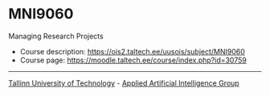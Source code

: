 # MNI9060
Managing Research Projects

* Course description: https://ois2.taltech.ee/uusois/subject/MNI9060
* Course page: https://moodle.taltech.ee/course/index.php?id=30759

---
[Tallinn University of Technology](https://taltech.ee/en/) - [Applied Artificial Intelligence Group](https://taltech.ee/en/department-of-software-science/research-groups#p23624)
